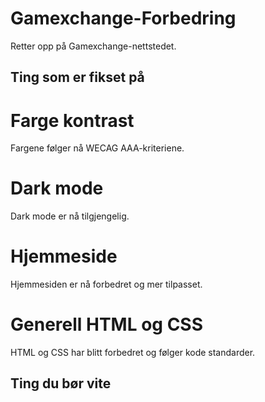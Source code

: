 # Gamexchange-Forbedring
Retter opp på Gamexchange-nettstedet.


## Ting som er fikset på

# Farge kontrast
Fargene følger nå WECAG AAA-kriteriene.

# Dark mode
Dark mode er nå tilgjengelig.

# Hjemmeside
Hjemmesiden er nå forbedret og mer tilpasset.

# Generell HTML og CSS
HTML og CSS har blitt forbedret og følger kode standarder.


## Ting du bør vite
